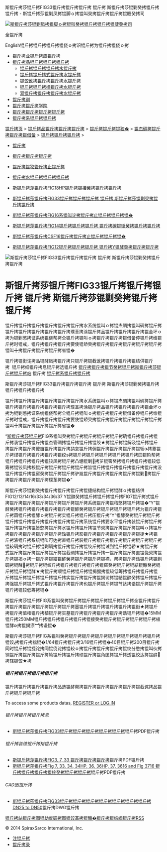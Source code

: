  斯锟斤拷莎锟斤拷FIG33锟斤拷锟斤拷锟斤拷 锟斤拷 斯锟斤拷莎锟剿癸拷锟斤拷锟斤拷 - 斯锟斤拷莎锟剿凤拷锟脚ｏ拷锟叫癸拷锟斤拷锟斤拷锟睫癸拷司    

[![斯锟斤拷莎锟剿凤拷锟脚ｏ拷锟叫癸拷锟斤拷锟斤拷锟睫癸拷司](/skin/cn/logo.gif)](/)

全锟斤拷

English锟斤拷锟斤拷锟斤拷锟侥ｏ拷识锟斤拷为锟斤拷锟侥ｏ拷

-   [锟斤拷业锟斤拷应锟斤拷](/cn_applications/index.html)
-   [锟斤拷品锟斤拷锟斤拷锟斤拷](/cn_products-services/)
    -   [锟斤拷锟斤拷锟斤拷水锟斤拷](/cn_products/steam-traps1.html)
    -   [锟斤拷锟斤拷式锟斤拷水锟斤拷](/cn_products/steam-trap-per-mon1.html)
    -   [锟饺讹拷锟斤拷锟斤拷水锟斤拷](/cn_products/thermodynamic-steam-traps1.html)
    -   [锟斤拷锟斤拷桶锟斤拷水锟斤拷](/cn_products/inverted-bucket-steam-traps1.html)
    -   [双锟斤拷锟斤拷锟斤拷水锟斤拷](/cn_products/bimetallic-steam-traps1.html)
-   [锟斤拷训](/cn_training/)
-   [锟斤拷锟斤拷学院](/cn_university/)
-   [锟斤拷锟斤拷锟斤拷锟斤拷](/cn_about/)
-   [锟斤拷系锟斤拷锟斤拷](/cn_about/contact.html)

  

[锟斤拷页](/index.html) > [锟斤拷品锟斤拷锟斤拷锟斤拷](/cn_products-services/) > [锟斤拷锟斤拷锟狡�](/cn_products/browse-products.html) > [锟杰碉拷锟斤拷锟斤拷锟借备](/cn_products/pipeline-ancillaries1.html) > [锟斤拷锟斤拷锟斤拷](/cn_products/strainers.html) >

-   [锟斤拷](/cn_products/锟斤拷.html)
-   [锟斤拷锟斤拷锟斤拷](/cn_products/strainers.html)
-   [锟斤拷锟狡管斤拷止锟斤拷](/cn_products/stop-valves.html)
-   [锟斤拷水锟斤拷锟斤拷锟斤拷](/cn_products/锟斤拷水锟斤拷锟斤拷锟斤拷.html)

-   [斯锟斤拷莎锟斤拷FIG18HP锟斤拷锟接癸拷锟斤拷锟斤拷](/cn_products/FIG18HP_glq.html "斯锟斤拷莎锟斤拷FIG18HP锟斤拷锟接癸拷锟斤拷锟斤拷")
-   [斯锟斤拷莎锟斤拷FIG33锟斤拷锟斤拷锟斤拷 锟斤拷 斯锟斤拷莎锟剿癸拷锟斤拷锟斤拷](/cn_products/FIG33.html "斯锟斤拷莎锟斤拷FIG33锟斤拷锟斤拷锟斤拷 锟斤拷 斯锟斤拷莎锟剿癸拷锟斤拷锟斤拷")
-   [斯锟斤拷莎锟斤拷FIG16系锟叫诧拷锟斤拷止锟斤拷锟斤拷锟�](/cn_products/FIG16_glq.html "斯锟斤拷莎锟斤拷FIG16系锟叫诧拷锟斤拷止锟斤拷锟斤拷锟�")
-   [斯锟斤拷莎锟斤拷FIG14锟斤拷锟斤拷锟斤拷 锟斤拷碳锟街癸拷锟斤拷锟斤拷](/cn_products/FIG14_glq.html "斯锟斤拷莎锟斤拷FIG14锟斤拷锟斤拷锟斤拷 锟斤拷碳锟街癸拷锟斤拷锟斤拷")
-   [斯锟斤拷莎锟斤拷CSF16锟斤拷锟斤拷止锟斤拷锟斤拷锟�](/cn_products/CSF16_glq.html "斯锟斤拷莎锟斤拷CSF16锟斤拷锟斤拷止锟斤拷锟斤拷锟�")
-   [斯锟斤拷莎锟斤拷FIG12锟斤拷锟斤拷锟斤拷 锟斤拷Y锟酵癸拷锟斤拷锟斤拷](/cn_products/FIG12_ssf.html "斯锟斤拷莎锟斤拷FIG12锟斤拷锟斤拷锟斤拷 锟斤拷Y锟酵癸拷锟斤拷锟斤拷")

![斯锟斤拷莎锟斤拷FIG33锟斤拷锟斤拷锟斤拷 锟斤拷 斯锟斤拷莎锟剿癸拷锟斤拷锟斤拷](/uploads/allimg/140818/1-140QR119370-L.jpg)

# 斯锟斤拷莎锟斤拷FIG33锟斤拷锟斤拷锟斤拷 锟斤拷 斯锟斤拷莎锟剿癸拷锟斤拷锟斤拷

锟斤拷锟斤拷锟斤拷锟斤拷锟斤拷锟斤拷水系统锟叫ｏ拷锟杰碉拷锟叫碉拷锟斤拷锟斤拷锟斤拷锟斤拷锟斤拷锟斤拷璞革拷涂锟斤拷品锟斤拷锟斤拷锟斤拷锟金坏ｏ拷为锟剿憋拷证系统锟侥帮拷全锟斤拷锟叫ｏ拷锟斤拷锟斤拷锟借备停锟斤拷维锟斤拷时锟戒，锟斤拷锟斤拷锟斤拷要使锟矫癸拷锟斤拷锟斤拷锟斤拷锟斤拷锟斤拷锟叫╋拷锟斤拷锟斤拷锟斤拷省锟�

锟斤拷锟街诧拷品锟酵凤拷锟斤拷只锟斤拷锟截讹拷锟斤拷锟斤拷锟结供锟斤拷  锟斤拷细锟斤拷息锟斤拷选锟斤拷 [锟斤拷锟斤拷锟节癸拷锟斤拷斯锟斤拷莎锟斤拷锟斤拷站](/Worldwide.html) 锟斤拷 [锟斤拷系锟斤拷锟斤拷](/cn_about/contact.html)

斯锟斤拷莎锟斤拷FIG33锟斤拷锟斤拷锟斤拷 锟斤拷 斯锟斤拷莎锟剿癸拷锟斤拷锟斤拷锟斤拷锟斤拷

锟斤拷锟斤拷锟斤拷锟斤拷锟斤拷锟斤拷水系统锟叫ｏ拷锟杰碉拷锟叫碉拷锟斤拷锟斤拷锟斤拷锟斤拷锟斤拷锟斤拷璞革拷涂锟斤拷品锟斤拷锟斤拷锟斤拷锟金坏ｏ拷为锟剿憋拷证系统锟侥帮拷全锟斤拷锟叫ｏ拷锟斤拷锟斤拷锟借备停锟斤拷维锟斤拷时锟戒，锟斤拷锟斤拷锟斤拷要使锟矫癸拷锟斤拷锟斤拷锟斤拷锟斤拷锟斤拷锟叫╋拷锟斤拷锟斤拷锟斤拷省锟�

“[斯锟斤拷莎锟斤拷](/)FIG系锟叫癸拷锟斤拷锟斤拷锟斤拷锟斤拷确锟斤拷锟斤拷锟斤拷装锟斤拷锟斤拷锟杰管碉拷锟斤拷锟斤拷锟绞★拷锟斤拷锟解及锟斤拷锟斤拷锟斤拷锟斤拷傻亩锟斤拷锟斤拷鸹怠锟斤拷佣锟斤拷锟斤拷锟斤拷锟轿拷薹锟斤拷煤锟斤拷锟斤拷锟斤拷锟绞э拷锟斤拷锟斤拷锟斤拷锟斤拷锟斤拷园锟阶帮拷锟斤拷锟斤拷锟斤拷锟铰凤拷锟斤拷凸堋锟剿拷芗锟窖癸拷锟斤拷锟斤拷锟较低筹拷锟铰凤拷校锟斤拷锟斤拷锟斤拷锟斤拷旨锟斤拷锟斤拷锟斤拷锟斤拷锟斤拷没锟斤拷锟斤拷锟窖癸拷锟斤拷锟斤拷驴胤锟斤拷锟斤拷锟斤拷锟斤拷锟剿拷锟斤拷锟斤拷锟斤拷锟斤拷璞革拷锟�”

斯锟斤拷莎锟剿癸拷锟斤拷锟斤拷锟斤拷锟捷结构锟斤拷锟酵ｏ拷锟结供FIG12/13/14/16/33/34/36/37 Y锟酵癸拷锟斤拷锟斤拷锟斤拷FIG7锟斤拷式锟斤拷锟斤拷锟斤拷锟斤拷锟斤拷锟斤拷锟斤拷系统锟斤拷锟秸憋拷锟斤拷锟�“Y”锟酵癸拷锟斤拷锟斤拷锟斤拷锟斤拷锟酵癸拷锟斤拷锟斤拷锟斤拷锟斤拷为锟斤拷锟斤拷圆锟斤拷锟酵ｏ拷锟斤拷实锟斤拷锟斤拷压锟斤拷“Y”锟酵癸拷锟斤拷锟斤拷锟斤拷锟斤拷锟斤拷锟斤拷锟斤拷锟斤拷系统锟斤拷要水平锟斤拷装锟斤拷锟斤拷锟斤拷锟斤拷锟皆憋拷锟斤拷水锟斤拷锟斤拷锟节癸拷锟斤拷锟斤拷锟叫ｏ拷锟斤拷锟斤拷锟斤拷锟斤拷锟斤拷蚀锟斤拷影锟斤拷锟斤拷锟斤拷锟斤拷锟捷★拷锟斤拷液锟斤拷系统锟叫可达拷直锟斤拷装锟斤拷锟斤拷锟斤拷锟斤拷锟斤拷锟斤拷锟较碉拷时锟斤拷锟剿碉拷锟斤拷锟斤拷锟绞斤拷锟诫到锟斤拷锟轿★拷锟斤拷式锟斤拷锟斤拷锟斤拷锟斤拷锟截碉拷锟斤拷锟斤拷一锟斤拷锟斤拷直锟侥癸拷锟斤拷锟揭ｏ拷一锟斤拷锟結锟酵癸拷锟斤拷锟斤拷锟襟，帮拷锟斤拷诰锟斤拷锟剿碉拷锟酵拷锟斤拷锟绞斤拷锟斤拷锟斤拷锟斤拷锟窖癸拷锟斤拷锟結锟酵癸拷锟斤拷锟斤拷锟酵★拷锟斤拷顺锟斤拷锟斤拷锟揭猴拷锟较低筹拷锟斤拷锟斤拷锟斤拷锟斤拷锟斤拷锟斤拷锟斤拷实锟斤拷锟斤拷锟揭诧拷锟結锟酵癸拷锟斤拷锟斤拷强锟斤拷锟斤拷式锟斤拷锟斤拷锟斤拷也锟斤拷锟斤拷锟节达拷诰锟斤拷锟斤拷锟斤拷锟较低筹拷锟�

斯锟斤拷莎锟斤拷FIG系锟叫癸拷锟斤拷锟斤拷锟斤拷锟斤拷锟斤拷全锟斤拷锟斤拷锟斤拷锟斤拷锟斤拷锟斤拷锟斤拷墨锟斤拷锟斤拷锟斤拷锟斤拷锟街★拷锟斤拷锟斤拷值榷锟斤拷植锟斤拷实墓锟斤拷锟斤拷锟斤拷锟斤拷诰锟斤拷锟�15MM锟斤拷250MM锟斤拷锟斤拷锟斤拷锟斤拷锟接癸拷锟斤拷锟斤拷锟斤拷锟斤拷植锟酵拷锟揭涤︼拷谩锟�

斯锟斤拷莎锟斤拷FIG系锟叫癸拷锟斤拷锟斤拷锟斤拷锟斤拷锟斤拷锟斤拷锟斤拷锟饺拷锟斤拷拙锟�1/64锟斤拷锟斤拷3/16锟斤拷锟�40目锟斤拷200目锟斤拷同时锟斤拷锟捷诧拷同锟侥诧拷锟较ｏ拷锟斤拷锟斤拷锟斤拷锟绞分憋拷锟叫伙拷铜锟斤拷锟斤拷锟斤拷帧锟斤拷锟斤拷硕锟斤拷锟角匡拷锟斤拷透锟绞达拷锟酵拷辖锟饺★拷

##### 锟斤拷锟斤拷锟斤拷锟斤拷

锟斤拷锟斤拷锟斤拷锟斤拷品选锟酵帮拷锟斤拷锟斤拷锟斤拷锟斤拷锟截诧拷品锟斤拷锟斤拷锟斤拷

To access some products datas, [REGISTER or LOG IN](/member/login.php)

###### 锟斤拷锟斤拷锟斤拷息

-   [斯锟斤拷莎锟斤拷FIG33锟斤拷锟斤拷锟斤拷锟斤拷锟斤拷](/PDF/en_ti_s60_03.pdf)锟斤拷PDF锟斤拷

###### 锟斤拷装维锟斤拷指锟斤拷

-   [斯锟斤拷莎锟斤拷FIG3, 7, 33 锟斤拷锟斤拷锟斤拷](/PDF/cn_im_s60_18.pdf)锟斤拷PDF锟斤拷
-   [斯锟斤拷莎锟斤拷Fig 7, 33, 34, 34HP, 36, 36HP, 37, 3616 and Fig 3716 锟斤拷锟斤拷锟斤拷锟接癸拷锟斤拷锟斤拷](/PDF/en_im_s60_18.pdf)锟斤拷PDF锟斤拷

###### CAD图锟斤拷

-   [斯锟斤拷莎锟斤拷FIG33锟斤拷锟斤拷锟斤拷锟斤拷锟斤拷锟斤拷锟斤拷DN25 to DN50](/PDF/cad_FIG33.dwg)锟斤拷DWG锟斤拷

[锟斤拷站锟斤拷图](/sitemap.html "锟斤拷站锟斤拷图")[锟劫度碉拷图](/baidu.xml)[锟饺革拷锟酵�](/google.xml)[锟斤拷锟结阀锟斤拷](http://www.spiraxvalve.com/ "锟斤拷锟斤拷锟叫碉拷泄锟斤拷锟斤拷薰锟剿�")[RSS](/rss.xml)

© 2014 SpiraxSarco International, Inc.

-   [注锟斤拷](/member/index_do.php?fmdo=user&dopost=regnew)
-   [锟斤拷录](/member/login.php)
